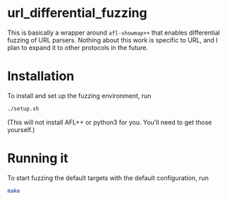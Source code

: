 # url\_differential\_fuzzing
This is basically a wrapper around `afl-showmap++` that enables differential fuzzing of URL parsers. Nothing about this work is specific to URL, and I plan to expand it to other protocols in the future.

# Installation
To install and set up the fuzzing environment, run
```bash
./setup.sh
```
(This will not install AFL++ or python3 for you. You'll need to get those yourself.)

# Running it
To start fuzzing the default targets with the default configuration, run
```bash
make
```
